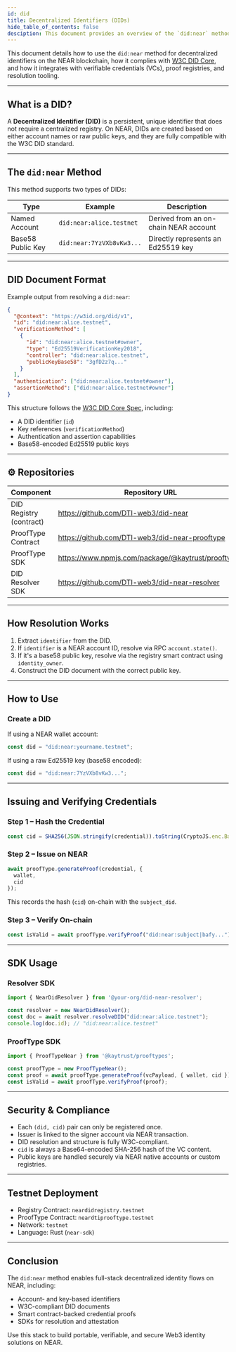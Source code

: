 ```yaml
---
id: did
title: Decentralized Identifiers (DIDs)
hide_table_of_contents: false
desciption: This document provides an overview of the `did:near` method for decentralized identifiers on the NEAR blockchain, including how it works, its compliance with W3C standards, and how to use it for verifiable credentials and resolution.
---
```


This document details how to use the `did:near` method for decentralized identifiers on the NEAR blockchain, how it complies with [W3C DID Core](https://www.w3.org/TR/did-core/), and how it integrates with verifiable credentials (VCs), proof registries, and resolution tooling.

---

## What is a DID?

A **Decentralized Identifier (DID)** is a persistent, unique identifier that does not require a centralized registry. On NEAR, DIDs are created based on either account names or raw public keys, and they are fully compatible with the W3C DID standard.

---

## The `did:near` Method

This method supports two types of DIDs:

| Type               | Example                                | Description                          |
|--------------------|----------------------------------------|--------------------------------------|
| Named Account      | `did:near:alice.testnet`               | Derived from an on-chain NEAR account |
| Base58 Public Key  | `did:near:7YzVXb8vKw3...`              | Directly represents an Ed25519 key   |

---

## DID Document Format

Example output from resolving a `did:near`:

```json
{
  "@context": "https://w3id.org/did/v1",
  "id": "did:near:alice.testnet",
  "verificationMethod": [
    {
      "id": "did:near:alice.testnet#owner",
      "type": "Ed25519VerificationKey2018",
      "controller": "did:near:alice.testnet",
      "publicKeyBase58": "3gfD2z7q..."
    }
  ],
  "authentication": ["did:near:alice.testnet#owner"],
  "assertionMethod": ["did:near:alice.testnet#owner"]
}
```

This structure follows the [W3C DID Core Spec](https://www.w3.org/TR/did-core/), including:

- A DID identifier (`id`)
- Key references (`verificationMethod`)
- Authentication and assertion capabilities
- Base58-encoded Ed25519 public keys

---

## ⚙️ Repositories

| Component       | Repository URL |
|----------------|----------------|
| DID Registry (contract) | https://github.com/DTI-web3/did-near |
| ProofType Contract       | https://github.com/DTI-web3/did-near-prooftype |
| ProofType SDK            | https://www.npmjs.com/package/@kaytrust/prooftypes |
| DID Resolver SDK         | https://github.com/DTI-web3/did-near-resolver |

---

## How Resolution Works

1. Extract `identifier` from the DID.
2. If `identifier` is a NEAR account ID, resolve via RPC `account.state()`.
3. If it's a base58 public key, resolve via the registry smart contract using `identity_owner`.
4. Construct the DID document with the correct public key.

---

## How to Use

### Create a DID

If using a NEAR wallet account:
```ts
const did = "did:near:yourname.testnet";
```

If using a raw Ed25519 key (base58 encoded):
```ts
const did = "did:near:7YzVXb8vKw3...";
```

---

## Issuing and Verifying Credentials

### Step 1 – Hash the Credential

```ts
const cid = SHA256(JSON.stringify(credential)).toString(CryptoJS.enc.Base64);
```

### Step 2 – Issue on NEAR

```ts
await proofType.generateProof(credential, {
  wallet,
  cid
});
```

This records the hash (`cid`) on-chain with the `subject_did`.

### Step 3 – Verify On-chain

```ts
const isValid = await proofType.verifyProof("did:near:subject|bafy..."); // returns true or false
```

---

## SDK Usage

### Resolver SDK

```ts
import { NearDidResolver } from '@your-org/did-near-resolver';

const resolver = new NearDidResolver();
const doc = await resolver.resolveDID("did:near:alice.testnet");
console.log(doc.id); // "did:near:alice.testnet"
```

### ProofType SDK

```ts
import { ProofTypeNear } from '@kaytrust/prooftypes';

const proofType = new ProofTypeNear();
const proof = await proofType.generateProof(vcPayload, { wallet, cid });
const isValid = await proofType.verifyProof(proof);
```

---

## Security & Compliance

- Each `(did, cid)` pair can only be registered once.
- Issuer is linked to the signer account via NEAR transaction.
- DID resolution and structure is fully W3C-compliant.
- `cid` is always a Base64-encoded SHA-256 hash of the VC content.
- Public keys are handled securely via NEAR native accounts or custom registries.

---

## Testnet Deployment

- Registry Contract: `neardidregistry.testnet`
- ProofType Contract: `neardtiprooftype.testnet`
- Network: `testnet`
- Language: Rust (`near-sdk`)

---

## Conclusion

The `did:near` method enables full-stack decentralized identity flows on NEAR, including:

- Account- and key-based identifiers
- W3C-compliant DID documents
- Smart contract-backed credential proofs
- SDKs for resolution and attestation

Use this stack to build portable, verifiable, and secure Web3 identity solutions on NEAR.
